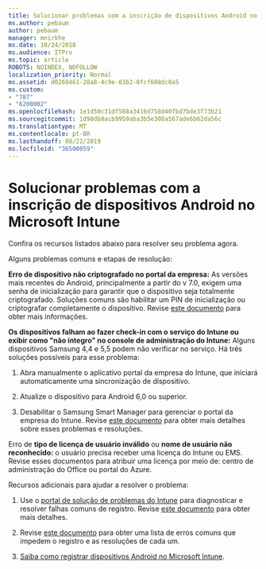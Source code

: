 ```yaml
---
title: Solucionar problemas com a inscrição de dispositivos Android no Microsoft Intune
ms.author: pebaum
author: pebaum
manager: mnirkhe
ms.date: 10/24/2018
ms.audience: ITPro
ms.topic: article
ROBOTS: NOINDEX, NOFOLLOW
localization_priority: Normal
ms.assetid: d0269461-20a8-4c9e-83b2-8fcf608dc0a5
ms.custom:
- "787"
- "6200002"
ms.openlocfilehash: 1e1d50c31df588a3416d758d40fbd7bde3f73b21
ms.sourcegitcommit: 1d98db8acb9959aba3b5e308a567ade6b62da56c
ms.translationtype: MT
ms.contentlocale: pt-BR
ms.lasthandoff: 08/22/2019
ms.locfileid: "36500059"
---
```

# <a name="troubleshoot-issues-with-enrolling-android-devices-in-microsoft-intune"></a>Solucionar problemas com a inscrição de dispositivos Android no Microsoft Intune

Confira os recursos listados abaixo para resolver seu problema agora.
  
Alguns problemas comuns e etapas de resolução:
  
 **Erro de dispositivo não criptografado no portal da empresa:** As versões mais recentes do Android, principalmente a partir do v 7.0, exigem uma senha de inicialização para garantir que o dispositivo seja totalmente criptografado. Soluções comuns são habilitar um PIN de inicialização ou criptografar completamente o dispositivo. Revise [este documento](https://docs.microsoft.com/intune-user-help/your-device-appears-encrypted-but-cp-says-otherwise-android) para obter mais informações.
  
 **Os dispositivos falham ao fazer check-in com o serviço do Intune ou exibir como "não íntegro" no console de administração do Intune:** Alguns dispositivos Samsung 4,4 e 5,5 podem não verificar no serviço. Há três soluções possíveis para esse problema:
  
1. Abra manualmente o aplicativo portal da empresa do Intune, que iniciará automaticamente uma sincronização de dispositivo.

2. Atualize o dispositivo para Android 6,0 ou superior.

3. Desabilitar o Samsung Smart Manager para gerenciar o portal da empresa do Intune. Revise [este documento](https://docs.microsoft.com/intune-classic/troubleshoot/troubleshoot-device-enrollment-in-intune#devices-fail-to-check-in-with-the-intune-service-and-display-as-unhealthy-in-the-intune-admin-console) para obter mais detalhes sobre esses problemas e resoluções.

 Erro de **tipo de licença de usuário inválido** ou **nome de usuário não reconhecido:** o usuário precisa receber uma licença do Intune ou EMS. Revise esses documentos para atribuir uma licença por meio de: centro de administração do Office ou portal do Azure.
  
Recursos adicionais para ajudar a resolver o problema:
  
1. Use o [portal de solução de problemas do Intune](https://devicemanagement.microsoft.com/#blade/Microsoft_Intune_DeviceSettings/TroubleshootBlade) para diagnosticar e resolver falhas comuns de registro. Revise [este documento](https://docs.microsoft.com/intune/help-desk-operators) para obter mais detalhes.

2. Revise [este documento](https://docs.microsoft.com/intune-classic/Troubleshoot/troubleshoot-device-enrollment-in-intune) para obter uma lista de erros comuns que impedem o registro e as resoluções de cada um.

3. [Saiba como registrar dispositivos Android no Microsoft Intune](https://docs.microsoft.com/intune/android-enroll).
